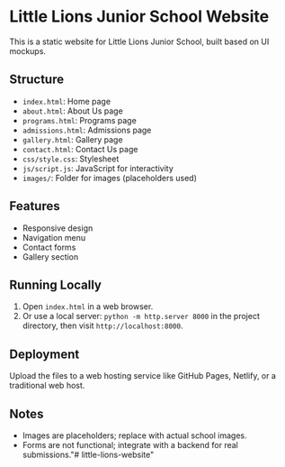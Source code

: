# Little Lions Junior School Website

This is a static website for Little Lions Junior School, built based on UI mockups.

## Structure
- `index.html`: Home page
- `about.html`: About Us page
- `programs.html`: Programs page
- `admissions.html`: Admissions page
- `gallery.html`: Gallery page
- `contact.html`: Contact Us page
- `css/style.css`: Stylesheet
- `js/script.js`: JavaScript for interactivity
- `images/`: Folder for images (placeholders used)

## Features
- Responsive design
- Navigation menu
- Contact forms
- Gallery section

## Running Locally
1. Open `index.html` in a web browser.
2. Or use a local server: `python -m http.server 8000` in the project directory, then visit `http://localhost:8000`.

## Deployment
Upload the files to a web hosting service like GitHub Pages, Netlify, or a traditional web host.

## Notes
- Images are placeholders; replace with actual school images.
- Forms are not functional; integrate with a backend for real submissions."# little-lions-website"  
